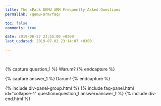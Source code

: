 ```yaml
---
title: The xPack QEMU ARM Frequently Asked Questions
permalink: /qemu-arm/faq/

toc: false
comments: true

date: 2019-06-27 23:55:00 +0300
last_updated: 2019-07-02 23:14:07 +0300

---
```


<br/>

{% capture question_1 %}
Warum?
{% endcapture %}

{% capture answer_1 %}
Darum!
{% endcapture %}

{% include div-panel-group.html %}
{% include faq-panel.html id="collapse-1" question=question_1 answer=answer_1 %}
{% include div-end.html %}
